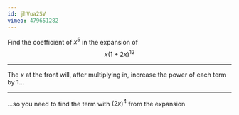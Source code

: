 ```yaml
---
id: jhVua2SV
vimeo: 479651282
---
```


Find the coefficient of $x^5$ in the expansion of
$$
x(1 + 2x)^{12}
$$

---

The $x$ at the front will, after multiplying in, increase the power of each term by $1$...

---

...so you need to find the term with $(2x)^4$ from the expansion
